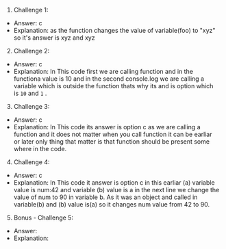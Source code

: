 1. Challenge 1:
  - Answer: c
  - Explanation: as the function changes the value of variable(foo) to "xyz" so it's answer is xyz and xyz


2. Challenge 2:
  - Answer: c
  - Explanation: In This code first we are calling function and in the functiona value is 10 and in the second console.log we are calling a variable which is outside the function thats why its and is option which is `10` and `1` .


3. Challenge 3:
  - Answer: c
  - Explanation: In This code its answer is option c as we are calling a function and it does not matter when you call function it can be earliar or later only thing that matter is that function should be present some where in the code.


4. Challenge 4:
  - Answer: c
  - Explanation: In This code it answer is option c in this earliar (a) variable value is num:42 and variable (b) value is a in the next line we change the value of num to 90 in variable b. As it was an object and called in variable(b) and (b) value is(a) so it changes num value from 42 to 90.


5. Bonus - Challenge 5:
  - Answer:
  - Explanation:
